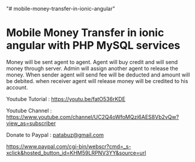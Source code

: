 "# mobile-money-transfer-in-ionic-angular" 

Mobile Money Transfer in ionic angular with PHP MySQL services
==============================================================
Money will be sent agent to agent.
Agent will buy credit and will send money through server.
Admin will assign another agent to release the money.
When sender agent will send fee will be deducted and amount will be debited.
when receiver    agent will release money will be credited to his account.



Youtube Tutorial : https://youtu.be/fatO536rKDE

Youtube Channel : https://www.youtube.com/channel/UC2Q4oWfoMQzi6AES8Vb2vQw?view_as=subscriber

Donate to Paypal : patabuz@gmail.com

https://www.paypal.com/cgi-bin/webscr?cmd=_s-xclick&hosted_button_id=KHM59LRPNV3YY&source=url


